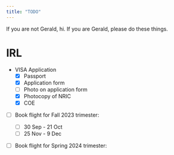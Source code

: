 ```yaml
---
title: "TODO"
---
```


If you are not Gerald, hi. 
If you are Gerald, please do these things.

# IRL

* VISA Application
  * [x] Passport 
  * [x] Application form
  * [ ] Photo on application form
  * [x] Photocopy of NRIC
  * [x] COE

* [ ] Book flight for Fall 2023 trimester: 
  * [ ] 30 Sep - 21 Oct
  * [ ] 25 Nov - 9 Dec
* [ ] Book flight for Spring 2024 trimester:



